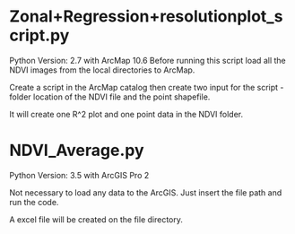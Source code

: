 # Zonal+Regression+resolutionplot_script.py
Python Version: 2.7 with ArcMap 10.6
Before running this script load all the NDVI images from the local directories to ArcMap. 

Create a script in the ArcMap catalog then create two input for the script - folder location of the NDVI file and the point shapefile.

It will create one R^2 plot and one point data in the NDVI folder.


# NDVI_Average.py
Python Version: 3.5 with ArcGIS Pro 2

Not necessary to load any data to the ArcGIS. Just insert the file path and run the code.

A excel file will be created on the file directory.
